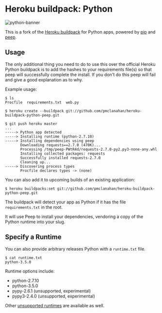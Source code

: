 # Heroku buildpack: Python
![python-banner](https://cloud.githubusercontent.com/assets/51578/8914205/ecf2047c-346b-11e5-98c5-42547f9f4410.jpg)

This is a fork of the [Heroku buildpack](http://devcenter.heroku.com/articles/buildpacks) for Python apps, powered by [pip](http://www.pip-installer.org/) and [peep](https://github.com/erikrose/peep).


Usage
-----

The only additional thing you need to do to use this over the official Heroku Python buildpack is to add the hashes to your requirements file(s) so that peep will successfully complete the install. If you don't do this peep will fail and give a good explanation as to why.

Example usage:

    $ ls
    Procfile  requirements.txt  web.py

    $ heroku create --buildpack git://github.com/pmclanahan/heroku-buildpack-python-peep.git

    $ git push heroku master
    ...
    -----> Python app detected
    -----> Installing runtime (python-2.7.10)
    -----> Installing dependencies using peep
           Downloading requests==2.7.0 (470K)...
           Processing /tmp/peep-PWtR4d/requests-2.7.0-py2.py3-none-any.whl
           Installing collected packages: requests
           Successfully installed requests-2.7.0
           Cleaning up...
    -----> Discovering process types
           Procfile declares types -> (none)

You can also add it to upcoming builds of an existing application:

    $ heroku buildpacks:set git://github.com/pmclanahan/heroku-buildpack-python-peep.git

The buildpack will detect your app as Python if it has the file `requirements.txt` in the root.

It will use Peep to install your dependencies, vendoring a copy of the Python runtime into your slug.

Specify a Runtime
-----------------

You can also provide arbitrary releases Python with a `runtime.txt` file.

    $ cat runtime.txt
    python-3.5.0

Runtime options include:

- python-2.7.10
- python-3.5.0
- pypy-2.6.1 (unsupported, experimental)
- pypy3-2.4.0 (unsupported, experimental)

Other [unsupported runtimes](https://github.com/heroku/heroku-buildpack-python/tree/master/builds/runtimes) are available as well.

